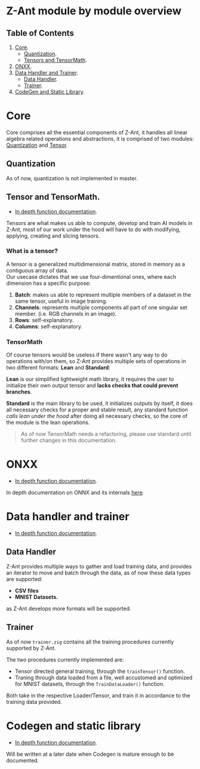 # Z-Ant module by module overview

## Table of Contents

1. [Core](#core).
    - [Quantization](#quantization).
    - [Tensors and TensorMath](#tensor-and-tensormath).
2. [ONXX](#onxx).
3. [Data Handler and Trainer](#data-handler-and-trainer).
    - [Data Handler](#data-handler).
    - [Trainer](#trainer).
4. [CodeGen and Static Library](#codegen-and-static-library).

# Core

Core comprises all the essential components of Z-Ant, it handles all linear algebra related operations and abstractions, it is comprised of two modules: [Quantization](#quantization) and [Tensor](#tensor-and-tensormath).

## Quantization

As of now, quantization is not implemented in master.

## Tensor and TensorMath. 

- [In depth function documentation](tensor.md).

Tensors are what makes us able to compute, develop and train AI models in Z-Ant, most of our work under the hood will have to do with modifying, applying, creating and slicing tensors.

### What is a tensor?
A tensor is a generalized multidimensional matrix, stored in memory as a contiguous array of data.\
Our usecase dictates that we use four-dimentional ones, where each dimension has a specific purpose:

1. __Batch__: makes us able to represent multiple members of a dataset in the same tensor, useful in image training.
2. __Channels__: represents multiple components all part of one singular set member. (i.e. RGB channels in an image).
3. __Rows__: self-explanatory.
4. __Columns__: self-explanatory.

### TensorMath
Of course tensors would be useless if there wasn't any way to do operations with/on them, so Z-Ant provides multiple sets of operations in two different formats: __Lean__ and __Standard__:

__Lean__ is our simplified lightweight math library, it requires the user to initialize their own output tensor and __lacks checks that could prevent branches__.

__Standard__ is the main library to be used, it initializes outputs by itself, it does all necessary checks for a proper and stable result, any standard function _calls lean under the hood_ after doing all necessary checks, so the core of the module is the lean operations.

> As of now TensorMath needs a refactoring, please use standard until further changes in this documentation.

# ONXX

- [In depth function documentation](onxx.md).

In depth documentation on ONNX and its internals [here](../src/onnx/ONNX_IR.md).

# Data handler and trainer

- [In depth function documentation](data_handler.md).

## Data Handler

Z-Ant provides multiple ways to gather and load training data, and provides an iterator to move and batch through the data, as of now these data types are supported:

- __CSV files__
- __MNIST Datasets.__

as Z-Ant develops more formats will be supported.

## Trainer

As of now ```trainer.zig``` contains all the training procedures currently supported by Z-Ant.

The two procedures currently implemented are:

- Tensor directed general training, through the ```trainTensor()``` function.
- Traning through data loaded from a file, well accustomed and optimized for MNIST datasets, through the ```TrainDataLoader()``` function.

Both take in the respective Loader/Tensor, and train it in accordance to the training data provided.

# Codegen and static library

- [In depth function documentation](codegen.md).

Will be written at a later date when Codegen is mature enough to be documented.





